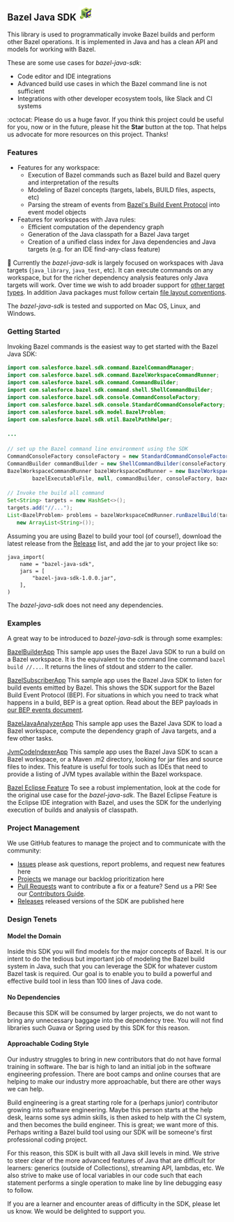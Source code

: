 ## Bazel Java SDK ![BEF Developer Logo](docs/bef_developers_small.png)

This library is used to programmatically invoke Bazel builds and perform other Bazel operations.
It is implemented in Java and has a clean API and models for working with Bazel.

These are some use cases for *bazel-java-sdk*:
- Code editor and IDE integrations
- Advanced build use cases in which the Bazel command line is not sufficient
- Integrations with other developer ecosystem tools, like Slack and CI systems

:octocat: Please do us a huge favor. If you think this project could be useful for you, now or in the future, please hit the **Star** button at the top.
That helps us advocate for more resources on this project. Thanks!

### Features

- Features for any workspace:
  - Execution of Bazel commands such as Bazel build and Bazel query and interpretation of the results
  - Modeling of Bazel concepts (targets, labels, BUILD files, aspects, etc)
  - Parsing the stream of events from [Bazel's Build Event Protocol](docs/buildeventprotocol.md) into event model objects
- Features for workspaces with Java rules:
  - Efficient computation of the dependency graph
  - Generation of the Java classpath for a Bazel Java target
  - Creation of a unified class index for Java dependencies and Java targets (e.g. for an IDE find-any-class feature)

:lemon: Currently the *bazel-java-sdk* is largely focused on workspaces with Java targets
  (```java_library```, ```java_test```, etc). It can execute commands on any workspace, but
    for the richer dependency analysis features only Java targets will work. Over time we wish
  to add broader support for [other target types](https://github.com/salesforce/bazel-java-sdk/blob/master/sdk/bazel-java-sdk/src/main/java/com/salesforce/bazel/sdk/model/BazelTargetKind.java). In addition Java packages must follow
  certain [file layout conventions](conforming_java_packages.md).

The *bazel-java-sdk* is tested and supported on Mac OS, Linux, and Windows.

### Getting Started

Invoking Bazel commands is the easiest way to get started with the Bazel Java SDK:

```java
import com.salesforce.bazel.sdk.command.BazelCommandManager;
import com.salesforce.bazel.sdk.command.BazelWorkspaceCommandRunner;
import com.salesforce.bazel.sdk.command.CommandBuilder;
import com.salesforce.bazel.sdk.command.shell.ShellCommandBuilder;
import com.salesforce.bazel.sdk.console.CommandConsoleFactory;
import com.salesforce.bazel.sdk.console.StandardCommandConsoleFactory;
import com.salesforce.bazel.sdk.model.BazelProblem;
import com.salesforce.bazel.sdk.util.BazelPathHelper;

...

// set up the Bazel command line environment using the SDK
CommandConsoleFactory consoleFactory = new StandardCommandConsoleFactory();
CommandBuilder commandBuilder = new ShellCommandBuilder(consoleFactory);
BazelWorkspaceCommandRunner bazelWorkspaceCmdRunner = new BazelWorkspaceCommandRunner(
        bazelExecutableFile, null, commandBuilder, consoleFactory, bazelWorkspaceDir);

// Invoke the build all command
Set<String> targets = new HashSet<>();
targets.add("//...");
List<BazelProblem> problems = bazelWorkspaceCmdRunner.runBazelBuild(targets,
   new ArrayList<String>());
```

Assuming you are using Bazel to build your tool (of course!), download the latest release from
 the [Release](https://github.com/salesforce/bazel-java-sdk/releases) list, and add the jar to your project like so:

```starlark
java_import(
    name = "bazel-java-sdk",
    jars = [
        "bazel-java-sdk-1.0.0.jar",
    ],
)
```

The *bazel-java-sdk* does not need any dependencies.

### Examples

A great way to be introduced to  *bazel-java-sdk* is through some examples:

[BazelBuilderApp](examples/src/main/java/com/salesforce/bazel/app/builder/BazelBuilderApp.java)
This sample app uses the Bazel Java SDK to run a build on a Bazel workspace. It is the
  equivalent to the command line command ```bazel build //...```.
It returns the lines of stdout and stderr to the caller.

[BazelSubscriberApp](examples/src/main/java/com/salesforce/bazel/app/subscriber/BazelSubscriberApp.java)
This sample app uses the Bazel Java SDK to listen for build events emitted by Bazel. This shows the
  SDK support for the Bazel Build Event Protocol (BEP).
For situations in which you need to track what happens in a build, BEP is a great option.
Read about the BEP payloads in [our BEP events document](docs/buildeventprotocol.md).

[BazelJavaAnalyzerApp](examples/src/main/java/com/salesforce/bazel/app/analyzer/BazelAnalyzerApp.java)
This sample app uses the Bazel Java SDK to load a Bazel workspace, compute the
  dependency graph of Java targets, and a few other tasks.

[JvmCodeIndexerApp](examples/src/main/java/com/salesforce/bazel/app/indexer/JvmCodeIndexerApp.java)
This sample app uses the Bazel Java SDK to scan a Bazel workspace, or a Maven .m2 directory, looking
  for jar files and source files to index. This feature is useful for tools such as IDEs that need
  to provide a listing of JVM types available within the Bazel workspace.

[Bazel Eclipse Feature](https://github.com/salesforce/bazel-eclipse)
To see a robust implementation, look at the code for the original use case for the  *bazel-java-sdk*.
The Bazel Eclipse Feature is the Eclipse IDE integration with Bazel, and uses the SDK for the
  underlying execution of builds and analysis of classpath.

### Project Management

We use GitHub features to manage the project and to communicate with the community:

- [Issues](https://github.com/salesforce/bazel-java-sdk/issues) please ask questions, report problems, and request new features here
- [Projects](https://github.com/salesforce/bazel-java-sdk/projects) we manage our backlog prioritization here
- [Pull Requests](https://github.com/salesforce/bazel-java-sdk/pulls) want to contribute a fix or a feature? Send us a PR! See our [Contributors Guide](CONTRIBUTING.md).
- [Releases](https://github.com/salesforce/bazel-java-sdk/releases) released versions of the SDK are published here

### Design Tenets

#### Model the Domain

Inside this SDK you will find models for the major concepts of Bazel.
It is our intent to do the tedious but important job of modeling the Bazel build system in Java, such that
  you can leverage the SDK for whatever custom Bazel task is required.
Our goal is to enable you to build a powerful and effective build tool in less than 100 lines of Java code.

#### No Dependencies

Because this SDK will be consumed by larger projects, we do not want to bring any unnecessary baggage into
  the dependency tree.
You will not find libraries such Guava or Spring used by this SDK for this reason.

#### Approachable Coding Style

Our industry struggles to bring in new contributors that do not have formal training in software.
The bar is high to land an initial job in the software engineering profession.
There are boot camps and online courses that are helping to make our industry more approachable, but
  there are other ways we can help.

Build engineering is a great starting role for a (perhaps junior) contributor growing into software engineering.
Maybe this person starts at the help desk, learns some sys admin skills, is then asked to help with the CI system,
  and then becomes the build engineer.
This is great; we want more of this.
Perhaps writing a Bazel build tool using our SDK will be someone's first professional coding project.

For this reason, this SDK is built with all Java skill levels in mind.
We strive to steer clear of the more advanced features of Java that are difficult for learners:
  generics (outside of Collections), streaming API, lambdas, etc.
We also strive to make use of local variables in our code such that each statement performs a single
  operation to make line by line debugging easy to follow.

If you are a learner and encounter areas of difficulty in the SDK, please let us know.
We would be delighted to support you.
